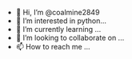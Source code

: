 - 👋 Hi, I’m @coalmine2849
- 👀 I’m interested in python...
- 🌱 I’m currently learning ...
- 💞️ I’m looking to collaborate on ...
- 📫 How to reach me ...

<!---
coalmine2849/coalmine2849 is a ✨ special ✨ repository because its `README.md` (this file) appears on your GitHub profile.
You can click the Preview link to take a look at your changes.
--->
